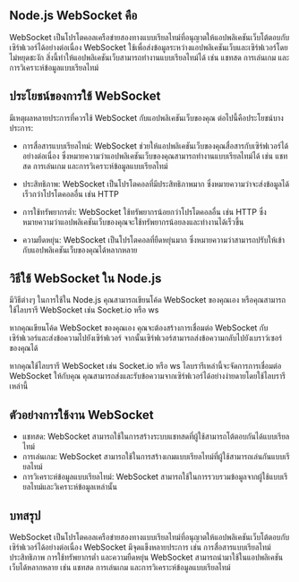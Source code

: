 ## Node.js WebSocket คือ
WebSocket เป็นโปรโตคอลเครือข่ายสองทางแบบเรียลไทม์ที่อนุญาตให้แอปพลิเคชันเว็บโต้ตอบกับเซิร์ฟเวอร์ได้อย่างต่อเนื่อง WebSocket ใช้เพื่อส่งข้อมูลระหว่างแอปพลิเคชันเว็บและเซิร์ฟเวอร์โดยไม่หยุดชะงัก สิ่งนี้ทำให้แอปพลิเคชันเว็บสามารถทำงานแบบเรียลไทม์ได้ เช่น แชทสด การเล่นเกม และการวิเคราะห์ข้อมูลแบบเรียลไทม์

## ประโยชน์ของการใช้ WebSocket

มีเหตุผลหลายประการที่ควรใช้ WebSocket กับแอปพลิเคชันเว็บของคุณ ต่อไปนี้คือประโยชน์บางประการ:

- การสื่อสารแบบเรียลไทม์: WebSocket ช่วยให้แอปพลิเคชันเว็บของคุณสื่อสารกับเซิร์ฟเวอร์ได้อย่างต่อเนื่อง ซึ่งหมายความว่าแอปพลิเคชันเว็บของคุณสามารถทำงานแบบเรียลไทม์ได้ เช่น แชทสด การเล่นเกม และการวิเคราะห์ข้อมูลแบบเรียลไทม์

- ประสิทธิภาพ: WebSocket เป็นโปรโตคอลที่มีประสิทธิภาพมาก ซึ่งหมายความว่าจะส่งข้อมูลได้เร็วกว่าโปรโตคอลอื่น เช่น HTTP

- การใช้ทรัพยากรต่ำ: WebSocket ใช้ทรัพยากรน้อยกว่าโปรโตคอลอื่น เช่น HTTP ซึ่งหมายความว่าแอปพลิเคชันเว็บของคุณจะใช้ทรัพยากรน้อยลงและทำงานได้เร็วขึ้น

- ความยืดหยุ่น: WebSocket เป็นโปรโตคอลที่ยืดหยุ่นมาก ซึ่งหมายความว่าสามารถปรับให้เข้ากับแอปพลิเคชันเว็บของคุณได้หลากหลาย

## วิธีใช้ WebSocket ใน Node.js

มีวิธีต่างๆ ในการใช้ใน Node.js คุณสามารถเขียนโค้ด WebSocket ของคุณเอง หรือคุณสามารถใช้ไลบรารี WebSocket เช่น Socket.io หรือ ws

หากคุณเขียนโค้ด WebSocket ของคุณเอง คุณจะต้องสร้างการเชื่อมต่อ WebSocket กับเซิร์ฟเวอร์และส่งข้อความไปยังเซิร์ฟเวอร์ จากนั้นเซิร์ฟเวอร์สามารถส่งข้อความกลับไปยังเบราว์เซอร์ของคุณได้

หากคุณใช้ไลบรารี WebSocket เช่น Socket.io หรือ ws ไลบรารีเหล่านี้จะจัดการการเชื่อมต่อ WebSocket ให้กับคุณ คุณสามารถส่งและรับข้อความจากเซิร์ฟเวอร์ได้อย่างง่ายดายโดยใช้ไลบรารีเหล่านี้

## ตัวอย่างการใช้งาน WebSocket

- แชทสด: WebSocket สามารถใช้ในการสร้างระบบแชทสดที่ผู้ใช้สามารถโต้ตอบกันได้แบบเรียลไทม์
- การเล่นเกม: WebSocket สามารถใช้ในการสร้างเกมแบบเรียลไทม์ที่ผู้ใช้สามารถเล่นกันแบบเรียลไทม์
- การวิเคราะห์ข้อมูลแบบเรียลไทม์: WebSocket สามารถใช้ในการรวบรวมข้อมูลจากผู้ใช้แบบเรียลไทม์และวิเคราะห์ข้อมูลเหล่านั้น
## บทสรุป

WebSocket เป็นโปรโตคอลเครือข่ายสองทางแบบเรียลไทม์ที่อนุญาตให้แอปพลิเคชันเว็บโต้ตอบกับเซิร์ฟเวอร์ได้อย่างต่อเนื่อง WebSocket มีจุดแข็งหลายประการ เช่น การสื่อสารแบบเรียลไทม์ ประสิทธิภาพ การใช้ทรัพยากรต่ำ และความยืดหยุ่น WebSocket สามารถนำมาใช้ในแอปพลิเคชันเว็บได้หลากหลาย เช่น แชทสด การเล่นเกม และการวิเคราะห์ข้อมูลแบบเรียลไทม์